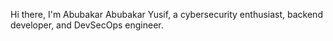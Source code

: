 Hi there, I'm Abubakar Abubakar Yusif, a cybersecurity enthusiast, backend developer, and DevSecOps engineer.

